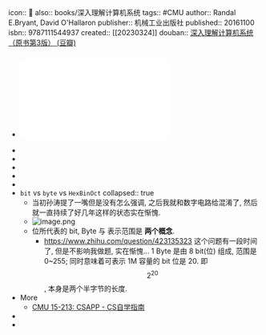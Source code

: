 icon:: 📖
also:: books/深入理解计算机系统
tags:: #CMU
author:: Randal E.Bryant, David O'Hallaron
publisher:: 机械工业出版社
published:: 20161100
isbn:: 9787111544937
created:: [[20230324]]
douban:: [深入理解计算机系统（原书第3版） (豆瓣)](https://book.douban.com/subject/26912767/)
- ## ![COMPUTER SYSTEMS A PROGRAMMER’S PERSPECTIVE](../assets/book_computer_systems_a_programmers_perspective.pdf)
-
-
-
-
-
- `bit` vs `byte` vs `HexBinOct`
  collapsed:: true
  - 当初孙涛提了一嘴但是没有怎么强调, 之后我就和数字电路给混淆了, 然后就一直持续了好几年这样的状态实在惭愧.
  - ![image.png](../assets/image_1647190618441_0.png)
  - 位所代表的 bit, Byte 与 表示范围是 **两个概念**.
    - https://www.zhihu.com/question/423135323
      这个问题有一段时间了, 但是不影响我做题, 实在惭愧... 1 Byte 是由 8 bit(位) 组成, 范围是 0~255; 同时意味着可表示 1M 容量的 bit 位是 20. 即 $$2^{20}$$ , 本身是两个半字节的长度.
- More
  - [CMU 15-213: CSAPP - CS自学指南](https://csdiy.wiki/%E4%BD%93%E7%B3%BB%E7%BB%93%E6%9E%84/CSAPP/)
-
-